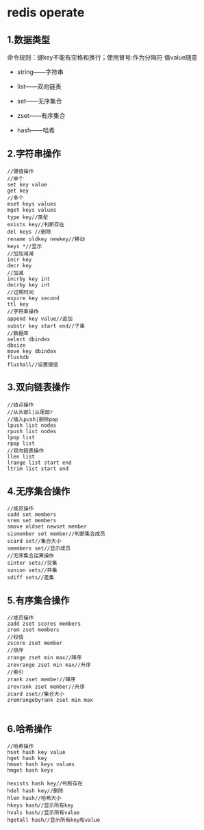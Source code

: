 # redis operate

## 1.数据类型

命令规则：键key不能有空格和换行；使用冒号:作为分隔符
值value随意

-  string——字符串

-  list——双向链表

-  set——无序集合

-  zset——有序集合

-  hash——哈希

## 2.字符串操作

```
//键值操作
//单个
set key value
get key
//多个
mset keys values
mget keys values
type key//类型
exists key//判断存在
del keys //删除
rename oldkey newkey//移动
keys *//显示
//加加减减
incr key
decr key
//加减
incrby key int
decrby key int
//过期时间
expire key second
ttl key
//字符串操作
append key value//追加
substr key start end//子串
//数据库
select dbindex
dbsize
move key dbindex
flushdb
flushall//设置键值
```

## 3.双向链表操作

```
//结点操作
//从头部l|从尾部r
//插入push|删除pop
lpush list nodes
rpush list nodes
lpop list
rpop list
//双向链表操作
llen list
lrange list start end
ltrim list start end

```

## 4.无序集合操作

```
//成员操作
sadd set members
srem set members
smove oldset newset member
sismember set member//判断集合成员
scard set//集合大小
smembers set//显示成员
//无序集合运算操作
sinter sets//交集
sunion sets//并集
sdiff sets//差集
```

## 5.有序集合操作

```
//成员操作
zadd zset scores members
zrem zset members
//权值
zscore zset member
//排序
zrange zset min max//降序
zrevrange zset min max//升序
//索引
zrank zset member//降序
zrevrank zset member//升序
zcard zset//集合大小
zremrangebyrank zset min max


```

## 6.哈希操作

```
//哈希操作
hset hash key value
hget hash key
hmset hash keys values
hmget hash keys

hexists hash key//判断存在
hdel hash key//删除
hlen hash//哈希大小
hkeys hash//显示所有key
hvals hash//显示所有value
hgetall hash//显示所有key和value
```

